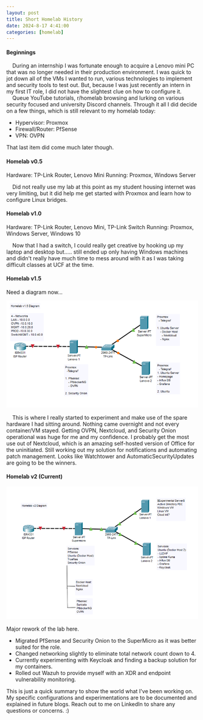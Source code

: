 ```yaml
---
layout: post
title: Short Homelab History
date: 2024-8-17 4:41:00
categories: [homelab]
---
```

#### Beginnings

&nbsp;&nbsp;&nbsp;&nbsp;During an internship I was fortunate enough to acquire a Lenovo mini PC that was no longer needed in their production environment. I was quick to jot down all of the VMs I wanted to run, various technologies to implement and security tools to test out. But, because I was just recently an intern in my first IT role, I did not have the slightest clue on how to configure it.   
&nbsp;&nbsp;&nbsp;&nbsp;Queue YouTube tutorials, r/homelab browsing and lurking on various security focused and university Discord channels. Through it all I did decide on a few things, which is still relevant to my homelab today:

- Hypervisor: Proxmox
- Firewall/Router: PfSense
- VPN: OVPN

That last item did come much later though. 

#### Homelab v0.5
Hardware: TP-Link Router, Lenovo Mini 
Running: Proxmox, Windows Server 

&nbsp;&nbsp;&nbsp;&nbsp;Did not really use my lab at this point as my student housing internet was very limiting, but it did help me get started with Proxmox and learn how to configure Linux bridges.

#### Homelab v1.0
Hardware: TP-Link Router, Lenovo Mini, TP-Link Switch
Running: Proxmox, Windows Server, Windows 10 

&nbsp;&nbsp;&nbsp;&nbsp;Now that I had a switch, I could really get creative by hooking up my laptop and desktop but..... still ended up only having Windows machines and didn't really have much time to mess around with it as I was taking difficult classes at UCF at the time. 

#### Homelab v1.5

Need a diagram now...

![image.png](/assets/v1.5.png)

&nbsp;&nbsp;&nbsp;&nbsp;This is where I really started to experiment and make use of the spare hardware I had sitting around. Nothing came overnight and not every container/VM stayed. 
Getting OVPN, Nextcloud, and Security Onion operational was huge for me and my confidence. I probably get the most use out of Nextcloud, which is an amazing self-hosted version of Office for the uninitiated. 
Still working out my solution for notifications and automating patch management. Looks like Watchtower and AutomaticSecurityUpdates are going to be the winners. 

#### Homelab v2 (Current)

![image (2).png](/assets/v2.png)

Major rework of the lab here.

- Migrated PfSense and Security Onion to the SuperMicro as it was better suited for the role. 
- Changed networking slightly to eliminate total network count down to 4.
- Currently experimenting with Keycloak and finding a backup solution for my containers. 
- Rolled out Wazuh to provide myself with an XDR and endpoint vulnerability monitoring.

This is just a quick summary to show the world what I've been working on. My specific configurations and experimentations are to be documented and explained in future blogs. Reach out to me on LinkedIn to share any questions or concerns. :) 
